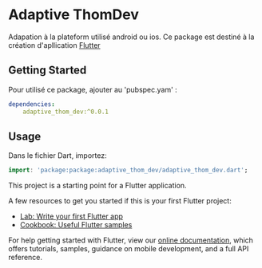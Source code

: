 # Adaptive ThomDev

Adapation à la plateform utilisé android ou ios.
Ce package est destiné à la création d'apllication [Flutter](https://flutter.io)

## Getting Started

Pour utilisé ce package, ajouter au 'pubspec.yam' :

``` yaml
dependencies:
    adaptive_thom_dev:^0.0.1
```
## Usage

Dans le fichier Dart, importez:

``` dart
import: 'package:package:adaptive_thom_dev/adaptive_thom_dev.dart';
```

This project is a starting point for a Flutter application.

A few resources to get you started if this is your first Flutter project:

- [Lab: Write your first Flutter app](https://flutter.dev/docs/get-started/codelab)
- [Cookbook: Useful Flutter samples](https://flutter.dev/docs/cookbook)

For help getting started with Flutter, view our
[online documentation](https://flutter.dev/docs), which offers tutorials,
samples, guidance on mobile development, and a full API reference.
